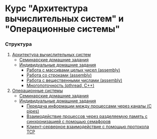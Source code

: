# Курс "Архитектура вычислительных систем" и "Операционные системы"

### Структура
1) [Архитектура вычислительных систем](src/avs)
    * [Семинарские домашние задания](src/avs/avs_sem_hw)
    * [Индивидуальные домашние задания](src/avs/avs_individual_hw)
      * [Работа с массивами целых чисел (assembly)](src/avs/avs_individual_hw/hw1)
      * [Работа со строками (аssembly)](src/avs/avs_individual_hw/hw2)
      * [Работа с вещественными числами (assembly)](src/avs/avs_individual_hw/hw3)
      * [Многопоточность (pthread, C++)](src/avs/avs_individual_hw/hw4)
2) [Операционные системы](src/os)
    * [Семинарские домашние задания](src/os/os_sem_hw)
    * [Индивидуальные домашние задания](src/os/os_individual_hw)
      * [Передача информации между процессами через каналы (C pipes)](src/os/os_individual_hw/hw1)
      * [Взаимодействие процессов через разделяемую память с синхронизацией с помощью семафоров](src/os/os_individual_hw/hw2)
      * [Клиент-серверное взаимодействие с помощью протокола TCP](src/os/os_individual_hw/hw3)